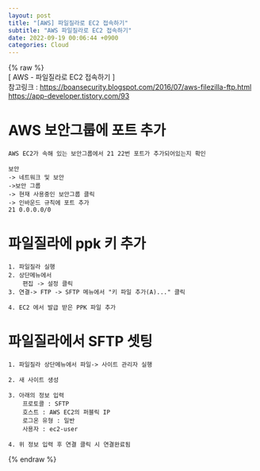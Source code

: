 ```yaml
---  
layout: post  
title: "[AWS] 파일질라로 EC2 접속하기"  
subtitle: "AWS 파일질라로 EC2 접속하기"  
date: 2022-09-19 00:06:44 +0900  
categories: Cloud  
---  
```

{% raw %}  
[ AWS - 파일질라로 EC2 접속하기 ]  
	참고링크 : https://boansecurity.blogspot.com/2016/07/aws-filezilla-ftp.html  
			https://app-developer.tistory.com/93  
  
# AWS 보안그룹에 포트 추가  
	AWS EC2가 속해 있는 보안그룹에서 21 22번 포트가 추가되어있는지 확인  
  
	보안  
	-> 네트워크 및 보안  
	->보안 그룹  
	-> 현재 사용중인 보안그룹 클릭  
	-> 인바운드 규칙에 포트 추가  
	21 0.0.0.0/0  
  
# 파일질라에 ppk 키 추가  
  
	1. 파일질라 실행  
	2. 상단메뉴에서  
		편집 -> 설정 클릭  
	3. 연결-> FTP -> SFTP 메뉴에서 "키 파일 추가(A)..." 클릭  
  
	4. EC2 에서 발급 받은 PPK 파일 추가  
  
# 파일질라에서 SFTP 셋팅  
  
	1. 파일질라 상단메뉴에서 파일-> 사이트 관리자 실행  
  
	2. 새 사이트 생성  
  
	3. 아래의 정보 입력  
		프로토콜 : SFTP  
		호스트 : AWS EC2의 퍼블릭 IP  
		로그온 유형 : 일반  
		사용자 : ec2-user  
  
	4. 위 정보 입력 후 연결 클릭 시 연결완료됨  
{% endraw %}